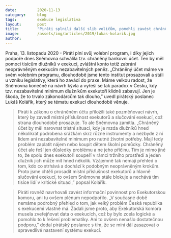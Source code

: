 ```yaml
---
date:         2020-11-13
category:     blog
tags:         exekuce legislativa
layout:       post
title:        "Piráti splnili další slib voličům, pomohli zavést chráněný bankovní účet pro lidi v exekucích. Tisícům občanů pomůže z krizové situace"
image:        /assets/img/articles/2019/lukas-kolarik.jpg
author:       
---
```


Praha, 13. listopadu 2020 - Piráti plní svůj volební program, i díky jejich podpoře dnes Sněmovna schválila tzv. chráněný bankovní účet. Ten by měl pomoci tisícům dlužníků v exekuci, zvláštní konto totiž zabrání neoprávněným exekucím nezabavitelných peněz. „Chráněný účet máme ve svém volebním programu, dlouhodobě jsme tento institut prosazovali a stáli u vzniku legislativy, která ho zavádí do praxe. Máme velkou radost, že Sněmovna konečně na návrh kývla a vyřeší se tak paradox v Česku, kdy tzv. nezabavitelné minimum dlužníkům exekutoři klidně zabavují. Jen je škoda, že to trvalo zákonodárcům tak dlouho,” uvedl pirátský poslanec Lukáš Kolářík, který se tématu exekucí dlouhodobě věnuje.


> Piráti k zákonu o chráněném účtu přiložili také pozměňovací návrh, který by zavedl místní příslušnost exekutorů a slučování exekucí, což strana dlouhodobě prosazuje. To ale Sněmovna zamítla. „Chráněný účet by měl narovnat tristní situaci, kdy je mzda dlužníků hned několikrát podrobena srážkám skrz různé instrumenty a nezbyde z ní lidem ani nezabavitelné minimum pro nutné životní potřeby. Mají tedy problém zaplatit nájem nebo koupit dětem školní pomůcky. Chráněný účet ale řeší jen důsledky problému a ne jeho příčinu. Tím je mimo jiné to, že spolu dnes exekutoři soupeří v rámci tržního prostředí a jeden dlužník jich může mít hned několik. Vzájemně tak nemají přehled o tom, kdo co strhává a dochází k podobným neoprávněným krokům. Proto jsme chtěli prosadit místní příslušnost exekutorů a hlavně slučování exekucí, to ovšem Sněmovna stále blokuje a nechává tím tisíce lidí v kritické situaci,” popsal Kolářík.


> Piráti rovněž navrhovali zavést informační povinnost pro Exekutorskou komoru, ani tu ovšem plénum nepodpořilo. „V současné době nemáme podrobný přehled o tom, jak velký problém Česká republika s exekucemi vlastně má. Žádali jsme proto, aby Exekutorská komora musela zveřejňovat data o exekucích, což by bylo zcela logické a pomohlo to k řešení problematiky. Ani to ovšem nenašlo dostatečnou podporu,” dodal pirátský poslanec s tím, že se míní dál zasazovat o spravedlivé nastavení systému exekucí.
